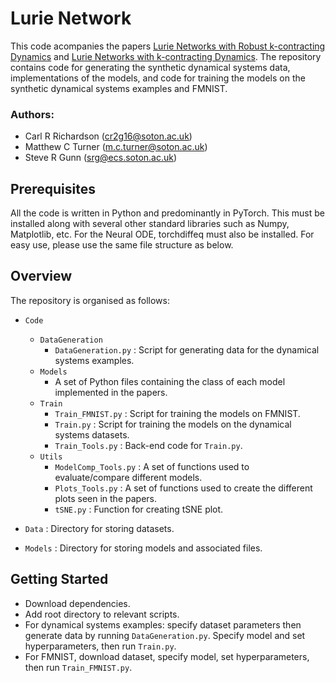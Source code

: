 # Lurie Network
This code acompanies the papers [Lurie Networks with Robust k-contracting Dynamics](https://openreview.net/forum?id=3Jm4dbrKGZ) and [Lurie Networks with k-contracting Dynamics](https://openreview.net/forum?id=RaAYeCxj1u). The repository contains code for generating the synthetic dynamical systems data, implementations of the models, and code for training the models on the synthetic dynamical systems examples and FMNIST. 

### Authors:
* Carl R Richardson (cr2g16@soton.ac.uk)
* Matthew C Turner (m.c.turner@soton.ac.uk)
* Steve R Gunn (srg@ecs.soton.ac.uk)

## Prerequisites
All the code is written in Python and predominantly in PyTorch. This must be installed along with several other standard libraries such as Numpy, Matplotlib, etc. For the Neural ODE, torchdiffeq must also be installed. For easy use, please use the same file structure as below.

## Overview
The repository is organised as follows:
* `Code`
  * `DataGeneration`
    *  `DataGeneration.py` : Script for generating data for the dynamical systems examples.
  * `Models`
    * A set of Python files containing the class of each model implemented in the papers.
  * `Train`
    * `Train_FMNIST.py` : Script for training the models on FMNIST.
    * `Train.py` : Script for training the models on the dynamical systems datasets.
    * `Train_Tools.py` : Back-end code for `Train.py`.
  * `Utils`
    * `ModelComp_Tools.py` : A set of functions used to evaluate/compare different models.
    * `Plots_Tools.py` : A set of functions used to create the different plots seen in the papers.
    * `tSNE.py` : Function for creating tSNE plot.

 * `Data` : Directory for storing datasets.
 * `Models` : Directory for storing models and associated files.

## Getting Started
- Download dependencies.
- Add root directory to relevant scripts.
- For dynamical systems examples: specify dataset parameters then generate data by running `DataGeneration.py`. Specify model and set hyperparameters, then run `Train.py`.
- For FMNIST, download dataset, specify model, set hyperparameters, then run `Train_FMNIST.py`.
